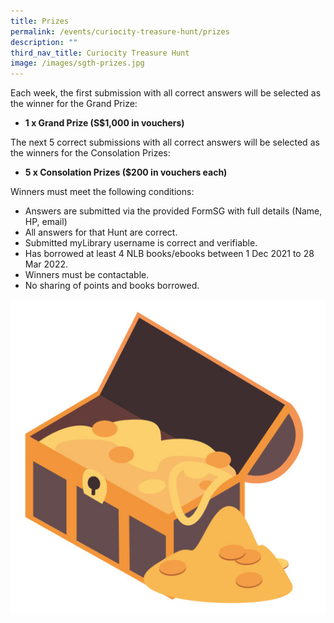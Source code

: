 ```yaml
---
title: Prizes
permalink: /events/curiocity-treasure-hunt/prizes
description: ""
third_nav_title: Curiocity Treasure Hunt
image: /images/sgth-prizes.jpg
---
```

Each week, the first submission with all correct answers will be selected as the winner for the Grand Prize:

* **1 x Grand Prize (S$1,000 in vouchers)**

The next 5 correct submissions with all correct answers will be selected as the winners for the Consolation Prizes:

* **5 x Consolation Prizes ($200 in vouchers each)**

Winners must meet the following conditions:

* Answers are submitted via the provided FormSG with full details (Name, HP, email)
* All answers for that Hunt are correct.
* Submitted myLibrary username is correct and verifiable.
* Has borrowed at least 4 NLB books/ebooks between 1 Dec 2021 to 28 Mar 2022.
* Winners must be contactable.
* No sharing of points and books borrowed.

<div>
<div class="row is-multiline">
    <div class="col is-half-desktop is-half-tablet">
<img src="/images/sgth-prizes.jpg" alt="answers">
</div>
	<div class="col is-half-desktop is-half-tablet"></div>
</div>    
</div>